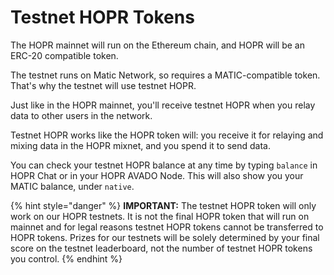 <!-- ---
description: 'The rundown on testnet HOPR, the token used for our testnets'
--- -->

# Testnet HOPR Tokens

The HOPR mainnet will run on the Ethereum chain, and HOPR will be an ERC-20 compatible token.

The testnet runs on Matic Network, so requires a MATIC-compatible token. That's why the testnet will use testnet HOPR.

Just like in the HOPR mainnet, you'll receive testnet HOPR when you relay data to other users in the network.

Testnet HOPR works like the HOPR token will: you receive it for relaying and mixing data in the HOPR mixnet, and you spend it to send data.

You can check your testnet HOPR balance at any time by typing `balance` in HOPR Chat or in your HOPR AVADO Node. This will also show you your MATIC balance, under `native`.

{% hint style="danger" %}
**IMPORTANT:** The testnet HOPR token will only work on our HOPR testnets. It is not the final HOPR token that will run on mainnet and for legal reasons testnet HOPR tokens cannot be transferred to HOPR tokens. Prizes for our testnets will be solely determined by your final score on the testnet leaderboard, not the number of testnet HOPR tokens you control.
{% endhint %}
